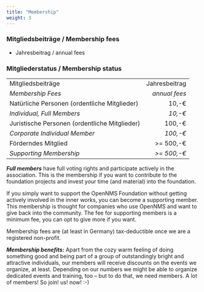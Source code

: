 ```yaml
---
title: "Membership"
weight: 3
---
```


### Mitgliedsbeiträge / Membership fees

* Jahresbeitrag / annual fees

### Mitgliederstatus / Membership status

|                                               |               |
|:----------------------------------------------|--------------:|
| Mitgliedsbeiträge                             | Jahresbeitrag |
| _Membership Fees_                             | _annual fees_ |
| Natürliche Personen (ordentliche Mitglieder)  | 10,-€         |
| _Individual, Full Members_                    | _10,-€_       |
| Juristische Personen (ordentliche Mitglieder) | 100,-€        |
| _Corporate Individual Member_                 | _100,-€_      |
| Förderndes Mitglied                           | >= 500,-€     |
| _Supporting Membership_                       | _>= 500,-€_   |

***Full members*** have full voting rights and participate actively in the association.
This is the membership if you want to contribute to the foundation projects and invest your time (and material) into the foundation.

If you simply want to support the OpenNMS Foundation without getting actively involved in the inner works, you can become a supporting member.
This membership is thought for companies who use OpenNMS and want to give back into the community.
The fee for supporting members is a minimum fee, you can opt to give more if you want.

Membership fees are (at least in Germany) tax-deductible once we are a registered non-profit.

***Membership benefits:*** Apart from the cozy warm feeling of doing something good and being part of a group of outstandingly bright and attractive individuals, our members will receive discounts on the events we organize, at least.
Depending on our numbers we might be able to organize dedicated events and training, too – but to do that, we need members.
A lot of members! So join! us! now! :-)
